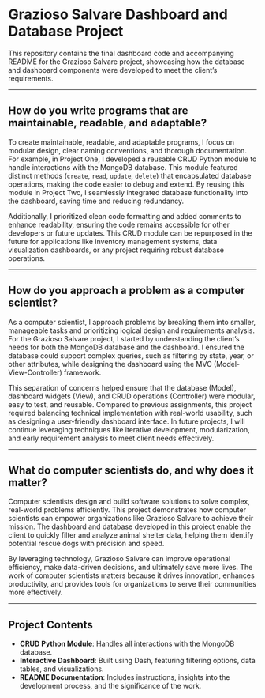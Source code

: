# Grazioso Salvare Dashboard and Database Project

This repository contains the final dashboard code and accompanying README for the Grazioso Salvare project, showcasing how the database and dashboard components were developed to meet the client’s requirements.

---

## **How do you write programs that are maintainable, readable, and adaptable?**

To create maintainable, readable, and adaptable programs, I focus on modular design, clear naming conventions, and thorough documentation. For example, in Project One, I developed a reusable CRUD Python module to handle interactions with the MongoDB database. This module featured distinct methods (`create`, `read`, `update`, `delete`) that encapsulated database operations, making the code easier to debug and extend. By reusing this module in Project Two, I seamlessly integrated database functionality into the dashboard, saving time and reducing redundancy. 

Additionally, I prioritized clean code formatting and added comments to enhance readability, ensuring the code remains accessible for other developers or future updates. This CRUD module can be repurposed in the future for applications like inventory management systems, data visualization dashboards, or any project requiring robust database operations.

---

## **How do you approach a problem as a computer scientist?**

As a computer scientist, I approach problems by breaking them into smaller, manageable tasks and prioritizing logical design and requirements analysis. For the Grazioso Salvare project, I started by understanding the client’s needs for both the MongoDB database and the dashboard. I ensured the database could support complex queries, such as filtering by state, year, or other attributes, while designing the dashboard using the MVC (Model-View-Controller) framework. 

This separation of concerns helped ensure that the database (Model), dashboard widgets (View), and CRUD operations (Controller) were modular, easy to test, and reusable. Compared to previous assignments, this project required balancing technical implementation with real-world usability, such as designing a user-friendly dashboard interface. In future projects, I will continue leveraging techniques like iterative development, modularization, and early requirement analysis to meet client needs effectively.

---

## **What do computer scientists do, and why does it matter?**

Computer scientists design and build software solutions to solve complex, real-world problems efficiently. This project demonstrates how computer scientists can empower organizations like Grazioso Salvare to achieve their mission. The dashboard and database developed in this project enable the client to quickly filter and analyze animal shelter data, helping them identify potential rescue dogs with precision and speed. 

By leveraging technology, Grazioso Salvare can improve operational efficiency, make data-driven decisions, and ultimately save more lives. The work of computer scientists matters because it drives innovation, enhances productivity, and provides tools for organizations to serve their communities more effectively.

---

## **Project Contents**

- **CRUD Python Module**: Handles all interactions with the MongoDB database.
- **Interactive Dashboard**: Built using Dash, featuring filtering options, data tables, and visualizations.
- **README Documentation**: Includes instructions, insights into the development process, and the significance of the work.

